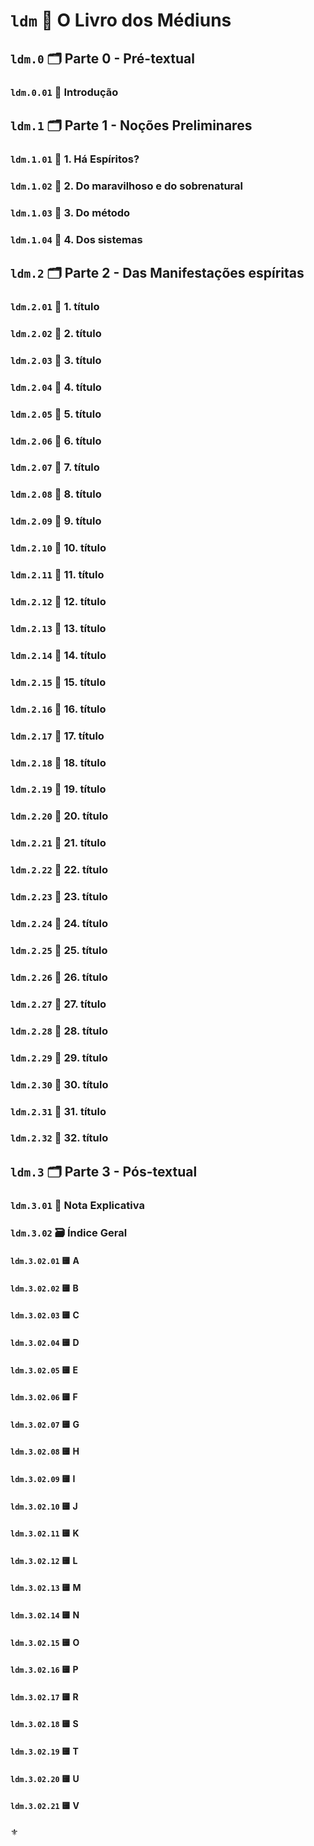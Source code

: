 # `ldm` 📔 O Livro dos Médiuns

## `ldm.0` 🗂️ Parte 0 - Pré-textual

### `ldm.0.01` 📃 Introdução

## `ldm.1` 🗂️ Parte 1 - Noções Preliminares

### `ldm.1.01` 📑 1. Há Espíritos?

### `ldm.1.02` 📑 2. Do maravilhoso e do sobrenatural

### `ldm.1.03` 📑 3. Do método

### `ldm.1.04` 📑 4. Dos sistemas

## `ldm.2` 🗂️ Parte 2 - Das Manifestações espíritas

### `ldm.2.01` 📑 1. título

### `ldm.2.02` 📑 2. título

### `ldm.2.03` 📑 3. título

### `ldm.2.04` 📑 4. título

### `ldm.2.05` 📑 5. título

### `ldm.2.06` 📑 6. título

### `ldm.2.07` 📑 7. título

### `ldm.2.08` 📑 8. título

### `ldm.2.09` 📑 9. título

### `ldm.2.10` 📑 10. título

### `ldm.2.11` 📑 11. título

### `ldm.2.12` 📑 12. título

### `ldm.2.13` 📑 13. título

### `ldm.2.14` 📑 14. título

### `ldm.2.15` 📑 15. título

### `ldm.2.16` 📑 16. título

### `ldm.2.17` 📑 17. título

### `ldm.2.18` 📑 18. título

### `ldm.2.19` 📑 19. título

### `ldm.2.20` 📑 20. título

### `ldm.2.21` 📑 21. título

### `ldm.2.22` 📑 22. título

### `ldm.2.23` 📑 23. título

### `ldm.2.24` 📑 24. título

### `ldm.2.25` 📑 25. título

### `ldm.2.26` 📑 26. título

### `ldm.2.27` 📑 27. título

### `ldm.2.28` 📑 28. título

### `ldm.2.29` 📑 29. título

### `ldm.2.30` 📑 30. título

### `ldm.2.31` 📑 31. título

### `ldm.2.32` 📑 32. título

## `ldm.3` 🗂️ Parte 3 - Pós-textual

### `ldm.3.01` 📃 Nota Explicativa

### `ldm.3.02` 🗃️ Índice Geral

#### `ldm.3.02.01` 🟨 A

#### `ldm.3.02.02` 🟨 B

#### `ldm.3.02.03` 🟨 C

#### `ldm.3.02.04` 🟨 D

#### `ldm.3.02.05` 🟨 E

#### `ldm.3.02.06` 🟨 F

#### `ldm.3.02.07` 🟨 G

#### `ldm.3.02.08` 🟨 H

#### `ldm.3.02.09` 🟨 I

#### `ldm.3.02.10` 🟨 J

#### `ldm.3.02.11` 🟨 K

#### `ldm.3.02.12` 🟨 L

#### `ldm.3.02.13` 🟨 M

#### `ldm.3.02.14` 🟨 N

#### `ldm.3.02.15` 🟨 O

#### `ldm.3.02.16` 🟨 P

#### `ldm.3.02.17` 🟨 R

#### `ldm.3.02.18` 🟨 S

#### `ldm.3.02.19` 🟨 T

#### `ldm.3.02.20` 🟨 U

#### `ldm.3.02.21` 🟨 V

⚜️
